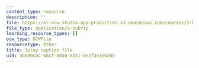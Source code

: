 ```yaml
---
content_type: resource
description: ''
file: https://ol-ocw-studio-app-production.s3.amazonaws.com/courses/3-091-introduction-to-solid-state-chemistry-fall-2018/3b549c0c48cf80508b516e2f3e1e6285_L0b9wq0js4I.srt
file_type: application/x-subrip
learning_resource_types: []
ocw_type: OCWFile
resourcetype: Other
title: 3play caption file
uid: 3b549c0c-48cf-8050-8b51-6e2f3e1e6285
---
```

